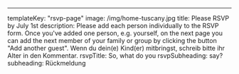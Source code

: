 ---

templateKey: "rsvp-page"
image: /img/home-tuscany.jpg
title: Please RSVP by July 1st
description: Please add each person individually to the RSVP form. Once you've added one person, e.g. yourself, on the next page you can add the next member of your family or group by clicking the button "Add another guest". Wenn du dein(e) Kind(er) mitbringst, schreib bitte ihr Alter in den Kommentar.
rsvpTitle: So, what do you
rsvpSubheading: say?
subheading: Rückmeldung

